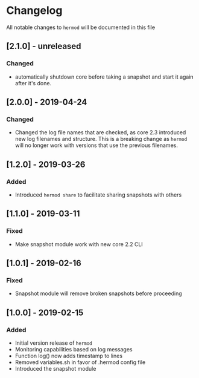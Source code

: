 # Changelog

All notable changes to `hermod` will be documented in this file

## [2.1.0] - unreleased
### Changed
- automatically shutdown core before taking a snapshot and start it again after it's done.

## [2.0.0] - 2019-04-24
### Changed
- Changed the log file names that are checked, as core 2.3 introduced new log filenames and structure. This is a breaking change as `hermod` will no longer work with versions that use the previous filenames.

## [1.2.0] - 2019-03-26
### Added
- Introduced `hermod share` to facilitate sharing snapshots with others

## [1.1.0] - 2019-03-11
### Fixed
- Make snapshot module work with new core 2.2 CLI

## [1.0.1] - 2019-02-16
### Fixed
- Snapshot module will remove broken snapshots before proceeding

## [1.0.0] - 2019-02-15
### Added
- Initial version release of `hermod`
- Monitoring capabilities based on log messages
- Function log() now adds timestamp to lines
- Removed variables.sh in favor of .hermod config file
- Introduced the snapshot module

